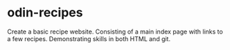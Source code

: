 # odin-recipes
Create a basic recipe website. Consisting of a main index page with links to a few recipes. Demonstrating skills in both HTML and git.